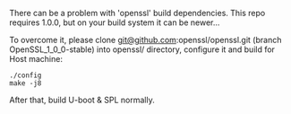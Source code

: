 There can be a problem with 'openssl' build dependencies. This repo requires 1.0.0, but on your build system it can be newer...

To overcome it, please clone git@github.com:openssl/openssl.git (branch OpenSSL_1_0_0-stable) into openssl/ directory, configure it and build for Host machine:

    ./config
    make -j8

After that, build U-boot & SPL normally.
